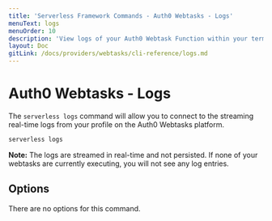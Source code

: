 ```yaml
---
title: 'Serverless Framework Commands - Auth0 Webtasks - Logs'
menuText: logs
menuOrder: 10
description: 'View logs of your Auth0 Webtask Function within your terminal using the Serverless Framework'
layout: Doc
gitLink: /docs/providers/webtasks/cli-reference/logs.md
---
```


# Auth0 Webtasks - Logs

The `serverless logs` command will allow you to connect to the streaming real-time logs from your profile on the Auth0 Webtasks platform.

```bash
serverless logs
```

**Note:** The logs are streamed in real-time and not persisted. If none of your webtasks are currently executing, you will not see any log entries.

## Options

There are no options for this command.
